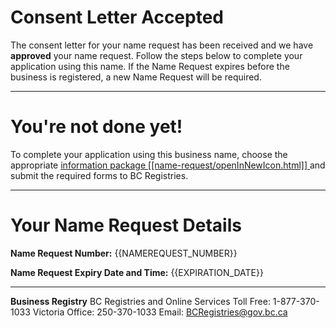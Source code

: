 # Consent Letter Accepted

The consent letter for your name request has been received and we have **approved** your name request. Follow the steps below to complete your application using this name. If the Name Request expires before the business is registered, a new Name Request will be required. 

---

# You\'re not done yet!

To complete your application using this business name, choose the appropriate
<a href="{{RESTORATION_FORMS_URL}}" target="_blank" style="text-decoration: underline;">
  information package 
  [[name-request/openInNewIcon.html]]
</a> and submit the required forms to BC Registries.

---

# Your Name Request Details

**Name Request Number:**
{{NAMEREQUEST_NUMBER}}

**Name Request Expiry Date and Time:**
{{EXPIRATION_DATE}}

---

**Business Registry**
BC Registries and Online Services
Toll Free: 1-877-370-1033
Victoria Office: 250-370-1033
Email: [BCRegistries@gov.bc.ca](BCRegistries@gov.bc.ca)
